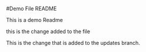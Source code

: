 #Demo File README

This is a demo Readme

this is the change added to the file

This is the change that is added to the updates branch.